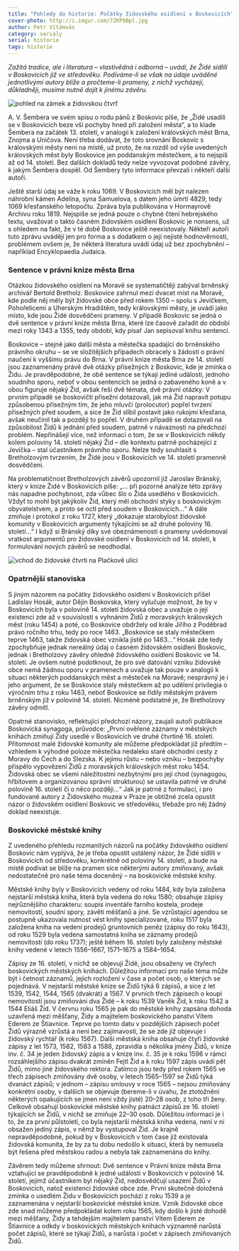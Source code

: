 ```yaml
---
title: "Pohledy do historie: Počátky židovského osídlení v Boskovicích"
cover-photo: http://i.imgur.com/7ZKP9Bpl.jpg
author: Petr Vítámvás
category: seriály
serial: historie
tags: historie
---
```


*Zažitá tradice, ale i literatura – vlastivědná i odborná – uvádí, že Židé sídlili v Boskovicích již ve středověku. Podíváme-li se však na údaje uváděné jednotlivými autory blíže a pročteme-li prameny, z nichž vycházejí, důkladněji, musíme nutně dojít k jinému závěru.*

<img src="http://i.imgur.com/sUChhY6.jpg" alt="pohled na zámek a židovskou čtvrť" class="img-responsive img-popup" data-author="archiv Muzea regionu Boskovicka">

A. V. Šembera ve svém spisu o rodu pánů z Boskovic píše, že „Židé usadili se v Boskovicích beze vší pochyby hned při založení města“, a to klade Šembera na začátek 13. století, v analogii k založení královských měst Brna, Znojma a Uničova. Není třeba dodávat, že toto srovnání Boskovic s královskými městy není na místě, už proto, že na rozdíl od výše uvedených královských měst byly Boskovice jen poddanským městečkem, a to nejspíš až od 14. století. Bez dalších dokladů tedy nelze vyvozovat podobné závěry, k jakým Šembera dospěl. Od Šembery tyto informace převzali i někteří další autoři.

Ještě starší údaj se váže k roku 1069. V Boskovicích měl být nalezen náhrobní kámen Adelina, syna Samuelova, s datem jeho úmrtí 4829, tedy 1069 křesťanského letopočtu. Zpráva byla publikována v Hormayrově Archivu roku 1819. Nejspíše se jedná pouze o chybné čtení hebrejského textu, uvažovat o takto časném židovském osídlení Boskovic je nonsens, už s ohledem na fakt, že v té době Boskovice ještě neexistovaly. Někteří autoři tuto zprávu uvádějí jen pro forma a s dodatkem o její nejisté hodnověrnosti, problémem ovšem je, že některá literatura uvádí údaj už bez zpochybnění – například Encyklopaedia Judaica.

### Sentence v právní knize města Brna

Otázkou židovského osídlení na Moravě se systematičtěji zabýval brněnský archivář Bertold Bretholz. Boskovice zahrnul mezi dvacet míst na Moravě, kde podle něj měly být židovské obce před rokem 1350 – spolu s Jevíčkem, Pohořelicemi a Uherským Hradištěm, tedy královskými městy, je uvádí jako místo, kde jsou Židé dosvědčeni prameny. V případě Boskovic se jedná o dvě sentence v právní knize města Brna, které lze časově zařadit do období mezi roky 1343 a 1355, tedy období, kdy písař Jan sepisoval knihu sentencí.

Boskovice – stejně jako další města a městečka spadající do brněnského právního okruhu – se ve složitějších případech obracely s žádostí o právní naučení k vyššímu právu do Brna. V právní knize města Brna ze 14. století jsou zaznamenány právě dvě otázky přísežných z Boskovic, kde je zmínka o Židu. Je pravděpodobné, že obě sentence se týkají jediné události, jednoho soudního sporu, neboť v obou sentencích se jedná o zabaveného koně a v obou figuruje nějaký Žid, avšak řeší dvě témata, dvě právní otázky: V prvním případě se boskovičtí přísežní dotazovali, jak má Žid napravit potupu způsobenou přísežným tím, že jeho mluvčí (prolocutor) popřel tvrzení přísežných před soudem, a sice že Žid slíbil postavit jako rukojmí křesťana, avšak neučinil tak a později to popřel. V druhém případě se dotazovali na způsobilost Židů k jednání před soudem, patrně v návaznosti na předchozí problém. Nepřinášejí více, než informaci o tom, že se v Boskovicích někdy kolem poloviny 14. století nějaký Žid – dle kontextu patrně pocházející z Jevíčka – stal účastníkem právního sporu. Nelze tedy souhlasit s Bretholzovým tvrzením, že Židé jsou v Boskovicích ve 14. století pramenně dosvědčeni.

Na problematičnost Bretholzových závěrů upozornil již Jaroslav Bránský, který v knize Židé v Boskovicích píše: „… při pozorné analýze této zprávy nás napadne pochybnost, zda vůbec šlo o Žida usedlého v Boskovicích. Vždyť to mohl být jakýkoliv Žid, který měl obchodní styky s boskovickým obyvatelstvem, a proto se octl před soudem v Boskovicích…“ A dále zmiňuje i protokol z roku 1727, který „dokazuje starobylost židovské komunity v Boskovicích argumenty týkajícími se až druhé poloviny 16. století…“ I když si Bránský díky své obeznámenosti s prameny uvědomoval vratkost argumentů pro židovské osídlení v Boskovicích od 14. století, k formulování nových závěrů se neodhodlal.

<img src="http://i.imgur.com/bdBTY7K.jpg" alt="vchod do židovské čtvrti na Plačkově ulici" class="img-responsive img-popup" data-author="archiv Muzea regionu Boskovicka">

### Opatrnější stanoviska

S jiným názorem na počátky židovského osídlení v Boskovicích přišel Ladislav Hosák, autor Dějin Boskovska, který vylučuje možnost, že by v Boskovicích byla v polovině 14. století židovská obec a uvažuje o její existenci zde až v souvislosti s vyhnáním Židů z moravských královských měst (roku 1454) a poté, co Boskovice obdržely od krále Jiřího z Poděbrad právo ročního trhu, tedy po roce 1463. „Boskovice se staly městečkem teprve 1463, takže židovská obec vznikla jistě po 1463…“ Hosák zde tedy zpochybňuje jednak nereálný údaj o časném židovském osídlení Boskovic, jednak i Bretholzovy závěry ohledně židovského osídlení Boskovic ve 14. století. Je ovšem nutné podotknout, že pro své datování vzniku židovské obce nemá žádnou oporu v pramenech a uvažuje tak pouze v analogii k situaci některých poddanských měst a městeček na Moravě; nesprávný je i jeho argument, že se Boskovice staly městečkem až po udělení privilegia o výročním trhu z roku 1463, neboť Boskovice se řídily městským právem brněnským již v polovině 14. století. Nicméně podstatné je, že Bretholzovy závěry odmítl.

Opatrné stanovisko, reflektující předchozí názory, zaujali autoři publikace Boskovická synagoga, průvodce: „První ověřené záznamy v městských knihách zmiňují Židy usedlé v Boskovicích ve druhé čtvrtině 16. století. Přítomnost malé židovské komunity ale můžeme předpokládat již předtím – vzhledem k výhodné poloze městečka nedaleko staré obchodní cesty z Moravy do Čech a do Slezska. K jejímu růstu – nebo vzniku – bezpochyby přispělo vypovězení Židů z moravských královských měst roku 1454. Židovská obec se všemi náležitostmi nezbytnými pro její chod (synagogou, hřbitovem a organizovanou správní strukturou) se ustavila patrně ve druhé polovině 16. století či o něco později…“  Jak je patrné z formulací, i pro fundované autory z Židovského muzea v Praze je obtížné zcela opustit názor o židovském osídlení Boskovic ve středověku, třebaže pro něj žádný doklad neexistuje.

### Boskovické městské knihy

Z uvedeného přehledu rozmanitých názorů na počátky židovského osídlení Boskovic nám vyplývá, že je třeba opustit ustálený názor, že Židé sídlili v Boskovicích od středověku, konkrétně od poloviny 14. století, a bude na místě podívat se blíže na pramen sice některými autory zmiňovaný, avšak nedostatečně pro naše téma doceněný – na boskovické městské knihy.

Městské knihy byly v Boskovicích vedeny od roku 1484, kdy byla založena nejstarší městská kniha, která byla vedena do roku 1580; obsahuje zápisy nejrůznějšího charakteru: soupis inventáře farního kostela, prodeje nemovitostí, soudní spory, závěti měšťanů a jiné. Se vzrůstající agendou se postupně ukazovala nutnost vést knihy specializované, roku 1517 byla založena kniha na vedení prodejů gruntovních peněz (zápisy do roku 1643), od roku 1529 byla vedena samostatná kniha se záznamy prodejů nemovitostí (do roku 1737); ještě během 16. století byly založeny městské knihy vedené v letech 1556–1667, 1571–1675 a 1584–1654. 

Zápisy ze 16. století, v nichž se objevují Židé, jsou obsaženy ve čtyřech boskovických městských knihách. Důležitou informací pro naše téma může být i četnost záznamů, jejich rozložení v čase a počet osob, o kterých se pojednává. V nejstarší městské knize se Židů týká 6 zápisů, a sice z let 1539, 1542, 1544, 1565 (dvakrát) a 1567. V prvních třech zápisech o koupi nemovitostí jsou zmiňováni dva Židé – k roku 1539 Vaněk Žid, k roku 1542 a 1544 Eliáš Žid. V červnu roku 1565 je pak do městské knihy zapsána dohoda uzavřená mezi měšťany, Židy a majitelem boskovického panství Vítem Ederem ze Štiavnice. Teprve po tomto datu v pozdějších zápisech počet Židů výrazně vzrůstá a není bez zajímavosti, že se zde již objevuje i židovský rychtář (k roku 1567). Další městská kniha obsahuje čtyři židovské zápisy z let 1573, 1582, 1583 a 1588, zpravidla s několika jmény Židů, v knize inv. č. 34 je jeden židovský zápis a v knize inv. č. 35 je k roku 1596 v rámci rozsáhlejšího zápisu dvakrát zmíněn Fejtl Žid a k roku 1597 zápis uvádí pět Židů, mimo jiné židovského rektora. Zatímco jsou tedy před rokem 1565 ve třech zápisech zmiňovány dvě osoby, v letech 1565–1597 se Židů týká dvanáct zápisů; v jednom – zápisu smlouvy v roce 1565 – nejsou zmiňovány konkrétní osoby, v dalších se objevuje (bereme-li v úvahu, že ztotožnění některých opakujících se jmen není vždy jisté) 20–28 osob, z toho tři ženy. Celkově obsahují boskovické městské knihy patnáct zápisů ze 16. století týkajících se Židů, v nichž se zmiňuje 22–30 osob. Důležitou informací je i to, že za první půlstoletí, co byla nejstarší městská kniha vedena, není v ní obsažen jediný zápis, v němž by vystupoval Žid. Je krajně nepravděpodobné, pokud by v Boskovicích v tom čase již existovala židovská komunita, že by za tu dobu nedošlo k situaci, která by nemusela být řešena před městskou radou a nebyla tak zaznamenána do knihy.

Závěrem tedy můžeme shrnout: Dvě sentence v Právní knize města Brna vztahující se pravděpodobně k jedné události v Boskovicích v polovině 14. století, jejímž účastníkem byl nějaký Žid, nedosvědčují usazení Židů v Boskovicích, natož existenci židovské obce zde. První skutečně doložená zmínka o usedlém Židu v Boskovicích pochází z roku 1539 a je zaznamenána v nejstarší boskovické městské knize. Vznik židovské obce zde snad můžeme předpokládat kolem roku 1565, kdy došlo k jisté dohodě mezi měšťany, Židy a tehdejším majitelem panství Vítem Ederem ze Štiavnice a odkdy v boskovických městských knihách významně narůstá počet zápisů, které se týkají Židů, a narůstá i počet v zápisech zmiňovaných Židů.